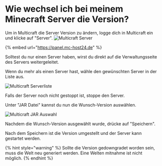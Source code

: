 # Wie wechsel ich bei meinem Minecraft Server die Version?

Um in Multicraft die Server Version zu ändern, logge dich in Multicraft ein und klicke auf "Server".
![Multicraft Server](../.gitbook/assets/multicraft-server-auswahl.png)

{% embed url="https://panel.mc-host24.de" %}

Solltest du nur einen Server haben, wirst du direkt auf die Verwaltungsseite des Servers weitergeleitet.

Wenn du mehr als einen Server hast, wähle den gewünschten Server in der Liste aus.

![Multicraft Serverliste](../.gitbook/assets/multicraft-serverliste.png)

Falls der Server noch nicht gestoppt ist, stoppe den Server.

Unter "JAR Datei" kannst du nun die Wunsch-Version auswählen.

![Multicraft JAR Auswahl](../.gitbook/assets/multicraft-jar-auswahl.png)

Nachdem die Wunsch-Version ausgewählt wurde, drücke auf "Speichern".

Nach dem Speichern ist die Version umgestellt und der Server kann gestartet werden.

{% hint style="warning" %}
Sollte die Version gedowngradet worden sein, muss die Welt neu generiert werden. Eine Welten mitnahme ist nicht möglich.
{% endhint %}